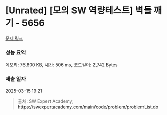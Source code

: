 # [Unrated] [모의 SW 역량테스트] 벽돌 깨기 - 5656 

[문제 링크](https://swexpertacademy.com/main/code/problem/problemDetail.do?contestProbId=AWXRQm6qfL0DFAUo) 

### 성능 요약

메모리: 76,800 KB, 시간: 506 ms, 코드길이: 2,742 Bytes

### 제출 일자

2025-03-15 19:21



> 출처: SW Expert Academy, https://swexpertacademy.com/main/code/problem/problemList.do